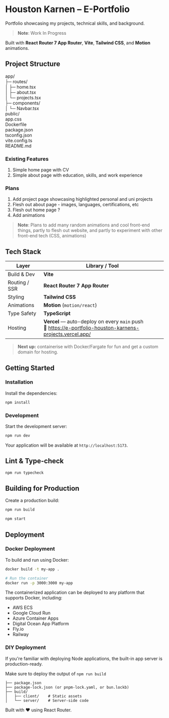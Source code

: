 # Houston Karnen – E-Portfolio

Portfolio showcasing my projects, technical skills, and background.

> **Note**: Work In Progress

Built with **React Router 7 App Router**, **Vite**, **Tailwind CSS**, and **Motion** animations.

## Project Structure

app/                     
├─ routes/  
│  ├─ home.tsx           
│  ├─ about.tsx         
│  └─ projects.tsx      
├─ components/  
│  └─ Navbar.tsx        
public/                 
app.css                 
Dockerfile               
package.json             
tsconfig.json            
vite.config.ts           
README.md              

### Existing Features
1. Simple home page with CV
2. Simple about page with education, skills, and work experience

### Plans
1. Add project page showcasing highlighted personal and uni projects
2. Flesh out about page - images, languages, certifications, etc
3. Flesh out home page ?
4. Add animations

> **Note**: Plans to add many random animations and cool front-end things, partly to
flesh out website, and partly to experiment with other front-end tech (CSS, animations)

## Tech Stack

| Layer            | Library / Tool                                    |
|------------------|---------------------------------------------------|
| Build & Dev      | **Vite**                                          |
| Routing / SSR    | **React Router 7 App Router**                     |
| Styling          | **Tailwind CSS**                                  |
| Animations       | **Motion** (`motion/react`)                       |
| Type Safety      | **TypeScript**                                    |
| Hosting          | **Vercel** — auto-deploy on every `main` push <br> 🔗 <https://e-portfolio-houston-karnens-projects.vercel.app/> |

> **Next up:** containerise with Docker/Fargate for fun and get a custom domain for hosting.

## Getting Started

### Installation

Install the dependencies:

```bash
npm install
```

### Development

Start the development server:

```bash
npm run dev
```

Your application will be available at `http://localhost:5173`.

## Lint & Type-check
```bash
npm run typecheck
```

## Building for Production

Create a production build:

```bash
npm run build

npm start
```

## Deployment

### Docker Deployment

To build and run using Docker:

```bash
docker build -t my-app .

# Run the container
docker run -p 3000:3000 my-app
```

The containerized application can be deployed to any platform that supports Docker, including:

- AWS ECS
- Google Cloud Run
- Azure Container Apps
- Digital Ocean App Platform
- Fly.io
- Railway

### DIY Deployment

If you're familiar with deploying Node applications, the built-in app server is production-ready.

Make sure to deploy the output of `npm run build`

```
├── package.json
├── package-lock.json (or pnpm-lock.yaml, or bun.lockb)
├── build/
│   ├── client/    # Static assets
│   └── server/    # Server-side code
```


Built with ❤️ using React Router.
